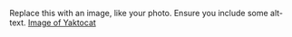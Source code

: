 Replace this with an image, like your photo. Ensure you include some alt-text.
[Image of Yaktocat](https://octodex.github.com/images/yaktocat.com)
